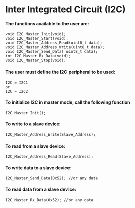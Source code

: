<h1> Inter Integrated Circuit (I2C) </h1>


<h4> The functions available to the user are:</h4>

```
void I2C_Master_Init(void);
void I2C_Master_Start(void);
void I2C_Master_Address_Read(uint8_t data);
void I2C_Master_Address_Write(uint8_t data);
void I2C_Master_Send_Data( uint8_t data);
int I2C_Master_Rx_Data(void);
void I2C_Master_Stop(void);
````

<h4> The user must define the I2C peripheral to be used: </h4>

``` 
I2C = I2C1 
or
I2C = I2C2
```

<h4> To initialize I2C in master mode, call the following function </h4>

```
I2C_Master_Init();
```

<h4> To write to a slave device: </h4>

```
I2C_Master_Address_Write(Slave_Address);
```

<h4> To read from a slave device: </h4>

```
I2C_Master_Address_Read(Slave_Address);
```

<h4> To write data to a slave device: </h4>

```
I2C_Master_Send_Data(0x52); //or any data
```

<h4> To read data from a slave device: </h4>

```
I2C_Master_Rx_Data(0x52); //or any data
```
